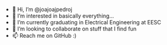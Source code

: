 - 👋 Hi, I’m @joajoajpedroj
- 👀 I’m interested in basically everything...
- 🌱 I’m currently graduating in Electrical Engineering at EESC
- 💞️ I’m looking to collaborate on stuff that I find fun
- 📫 Reach me on GitHub :)

<!---
joajoajpedroj/joajoajpedroj is a ✨ special ✨ repository because its `README.md` (this file) appears on your GitHub profile.
You can click the Preview link to take a look at your changes.
--->
